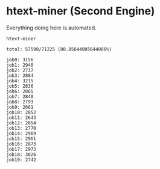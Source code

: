 # htext-miner (Second Engine)

Everything doing here is automated.

```
htext-miner

total: 57590/71225 (80.85644085644086%)

job0: 3156
job1: 2940
job2: 2737
job3: 2884
job4: 3215
job5: 2836
job6: 2865
job7: 2840
job8: 2793
job9: 2661
job10: 2852
job11: 2643
job12: 2854
job13: 2770
job14: 2969
job15: 2961
job16: 2873
job17: 2973
job18: 3026
job19: 2742
```